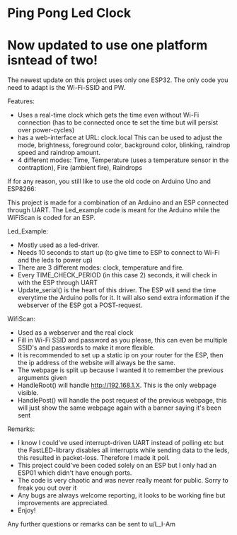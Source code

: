 # Ping Pong Led Clock

# Now updated to use one platform isntead of two!

The newest update on this project uses only one ESP32. The only code you need to adapt is the Wi-Fi-SSID and PW.

Features:
* Uses a real-time clock which gets the time even without Wi-Fi connection (has to be connected once te set the time but will persist over power-cycles)
* has a web-interface at URL: clock.local    This can be used to adjust the mode, brightness, foreground color, background color, blinking, raindrop speed and raindrop amount.
* 4 different modes: Time, Temperature (uses a temperature sensor in the contraption), Fire (ambient fire), Raindrops










If for any reason, you still like to use the old code on Arduino Uno and ESP8266:

This project is made for a combination of an Arduino and an ESP connected through UART.
The Led_example code is meant for the Arduino while the WiFiScan is coded for an ESP. 


Led_Example:
* Mostly used as a led-driver.
* Needs 10 seconds to start up (to give time to ESP to connect to Wi-Fi and the leds to power up)
* There are 3 different modes: clock, temperature and fire.
* Every TIME_CHECK_PERIOD (in this case 2) seconds, it will check in with the ESP through UART
* Update_serial() is the heart of this driver. The ESP will send the time everytime the Arduino polls for it. It will also send extra information if the webserver of the ESP got a POST-request. 

WifiScan:
* Used as a webserver and the real clock
* Fill in Wi-Fi SSID and password as you please, this can even be multiple SSID's and passwords to make it more flexible.
* It is recommended to set up a static ip on your router for the ESP, then the ip address of the website will always be the same.
* The webpage is split up because I wanted it to remember the previous arguments given
* HandleRoot() will handle http://192.168.1.X. This is the only webpage visible.
* HandlePost() will handle the post request of the previous webpage, this will just show the same webpage again with a banner saying it's been sent

Remarks:
* I know I could've used interrupt-driven UART instead of polling etc but the FastLED-library disables all interrupts while sending data to the leds, this resulted in packet-loss. Therefore I made it poll.
* This project could've been coded solely on an ESP but I only had an ESP01 which didn't have enough ports.
* The code is very chaotic and was never really meant for public. Sorry to freak you out over it
* Any bugs are always welcome reporting, it looks to be working fine but improvements are appreciated.
* Enjoy!

Any further questions or remarks can be sent to u/L_I-Am
